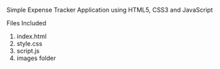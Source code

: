 Simple Expense Tracker Application using HTML5, CSS3 and JavaScript

Files Included

1. index.html
2. style.css
3. script.js
4. images folder
